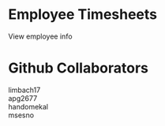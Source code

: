 
# Employee Timesheets 
View employee info


# Github Collaborators
limbach17 <br>
apg2677<br>
handomekal <br>
msesno <br>


